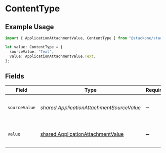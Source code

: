 # ContentType

## Example Usage

```typescript
import { ApplicationAttachmentValue, ContentType } from "@stackone/stackone-client-ts/sdk/models/shared";

let value: ContentType = {
  sourceValue: "Text",
  value: ApplicationAttachmentValue.Text,
};
```

## Fields

| Field                                                                                         | Type                                                                                          | Required                                                                                      | Description                                                                                   | Example                                                                                       |
| --------------------------------------------------------------------------------------------- | --------------------------------------------------------------------------------------------- | --------------------------------------------------------------------------------------------- | --------------------------------------------------------------------------------------------- | --------------------------------------------------------------------------------------------- |
| `sourceValue`                                                                                 | *shared.ApplicationAttachmentSourceValue*                                                     | :heavy_minus_sign:                                                                            | The source value of the content type.                                                         | Text                                                                                          |
| `value`                                                                                       | [shared.ApplicationAttachmentValue](../../../sdk/models/shared/applicationattachmentvalue.md) | :heavy_minus_sign:                                                                            | The content type of the attachment.                                                           | text                                                                                          |